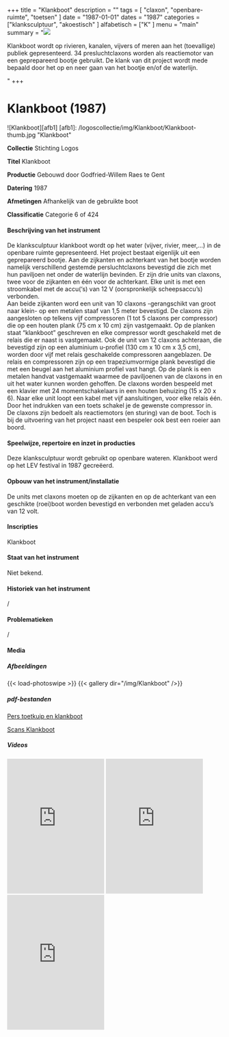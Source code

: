 ﻿+++
title = "Klankboot"
description = ""
tags = [
"claxon", "openbare-ruimte", "toetsen"
]
date = "1987-01-01"
dates = "1987"
categories = ["klanksculptuur", "akoestisch"
]
alfabetisch = ["K"
]
menu = "main"
summary = "<a href='/logoscollectie/1987/klankboot'><img src='/logoscollectie/img/Klankboot/Klankboot-thumb.jpg'></a><p>Klankboot wordt op rivieren, kanalen, vijvers of meren aan het (toevallige) publiek gepresenteerd. 34 presluchtclaxons worden als reactiemotor van een geprepareerd bootje gebruikt. De klank van dit project wordt mede bepaald door het op en neer gaan van het bootje en/of de waterlijn.</p>"
+++

# Klankboot (1987)

![Klankboot][afb1]
[afb1]: /logoscollectie/img/Klankboot/Klankboot-thumb.jpg "Klankboot"

**Collectie**
Stichting Logos

**Titel**
Klankboot

**Productie**
Gebouwd door Godfried-Willem Raes te Gent

**Datering**
1987

**Afmetingen**
Afhankelijk van de gebruikte boot

**Classificatie**
Categorie 6 of 424

#### Beschrijving van het instrument
De klanksculptuur klankboot wordt op het water (vijver, rivier, meer,…) in de openbare ruimte gepresenteerd. Het project bestaat eigenlijk uit een geprepareerd bootje. Aan de zijkanten en achterkant van het bootje worden namelijk verschillend gestemde persluchtclaxons bevestigd die zich met hun paviljoen net onder de waterlijn bevinden. 
Er zijn drie units van claxons, twee voor de zijkanten en één voor de achterkant. Elke unit is met een stroomkabel met de accu(‘s) van 12 V (oorspronkelijk scheepsaccu’s) verbonden.  
Aan beide zijkanten word een unit van 10 claxons -gerangschikt van groot naar klein- op een metalen staaf van 1,5 meter bevestigd. De claxons zijn aangesloten op telkens vijf compressoren (1 tot 5 claxons per compressor) die op een houten plank (75 cm x 10 cm) zijn vastgemaakt. Op de planken staat “klankboot” geschreven en elke compressor wordt geschakeld met de relais die er naast is vastgemaakt. 
Ook de unit van 12 claxons achteraan, die bevestigd zijn op een aluminium u-profiel (130 cm x 10 cm x 3,5 cm), worden door vijf met relais geschakelde compressoren aangeblazen. De relais en compressoren zijn op een trapeziumvormige plank bevestigd die met een beugel aan het aluminium profiel vast hangt. Op de plank is een metalen handvat vastgemaakt waarmee de paviljoenen van de claxons in en uit het water kunnen worden gehoffen. 
De claxons worden bespeeld met een klavier met 24 momentschakelaars in een houten behuizing (15 x 20 x 6). Naar elke unit loopt een kabel met vijf aansluitingen, voor elke relais één. Door het indrukken van een toets schakel je de gewenste compressor in.  
De claxons zijn bedoelt als reactiemotors (en sturing) van de boot. Toch is bij de uitvoering van het project naast een bespeler ook best een roeier aan boord.

#### Speelwijze, repertoire en inzet in producties
Deze klanksculptuur wordt gebruikt op openbare wateren. Klankboot werd op het LEV festival in 1987 gecreëerd. 

#### Opbouw van het instrument/installatie
De units met claxons moeten op de zijkanten en op de achterkant van een geschikte (roei)boot worden bevestigd en verbonden met geladen accu’s van 12 volt.

#### Inscripties
Klankboot

#### Staat van het instrument
Niet bekend.

#### Historiek van het instrument
/

#### Problematieken
/

#### Media
##### Afbeeldingen
{{< load-photoswipe >}}
{{< gallery dir="/img/Klankboot" />}}

##### pdf-bestanden
[Pers toetkuip en klankboot](/logoscollectie/pdf/Klankboot/Pers_toetkuip_klankboot.pdf)

[Scans Klankboot](/logoscollectie/pdf/Klankboot/Scan_klankboot.pdf)

##### Videos
<iframe width="45%" height="315" src="https://www.youtube.com/embed/2WkAC2qQ_7U" frameborder="0" allow="accelerometer; autoplay; encrypted-media; gyroscope; picture-in-picture" allowfullscreen></iframe>

<iframe width="45%" height="315" src="https://www.youtube.com/embed/JgGD144xbJk" frameborder="0" allow="accelerometer; autoplay; encrypted-media; gyroscope; picture-in-picture" allowfullscreen></iframe>

<iframe width=45%" height="315" src="https://www.youtube.com/embed/bH6i0N0_zjc" frameborder="0" allow="accelerometer; autoplay; encrypted-media; gyroscope; picture-in-picture" allowfullscreen></iframe>

